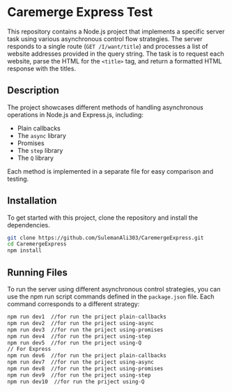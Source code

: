 # Caremerge Express Test

This repository contains a Node.js project that implements a specific server task using various asynchronous control flow strategies. The server responds to a single route (`GET /I/want/title`) and processes a list of website addresses provided in the query string. The task is to request each website, parse the HTML for the `<title>` tag, and return a formatted HTML response with the titles.

## Description

The project showcases different methods of handling asynchronous operations in Node.js and Express.js, including:
- Plain callbacks
- The `async` library
- Promises
- The `step` library
- The `Q` library

Each method is implemented in a separate file for easy comparison and testing.

## Installation

To get started with this project, clone the repository and install the dependencies.

```bash
git clone https://github.com/SulemanAli303/CaremergeExpress.git
cd CaremergeExpress
npm install
```
## Running Files

To run the server using different asynchronous control strategies, you can use the npm run script commands defined in the `package.json` file. Each command corresponds to a different strategy:

```bash
npm run dev1  //for run the priject plain-callbacks
npm run dev2  //for run the priject using-async
npm run dev3  //for run the priject using-promises
npm run dev4  //for run the priject using-step
npm run dev5  //for run the priject using-Q
// For Express
npm run dev6  //for run the priject plain-callbacks
npm run dev7  //for run the priject using-async
npm run dev8  //for run the priject using-promises
npm run dev9  //for run the priject using-step
npm run dev10  //for run the priject using-Q

```

